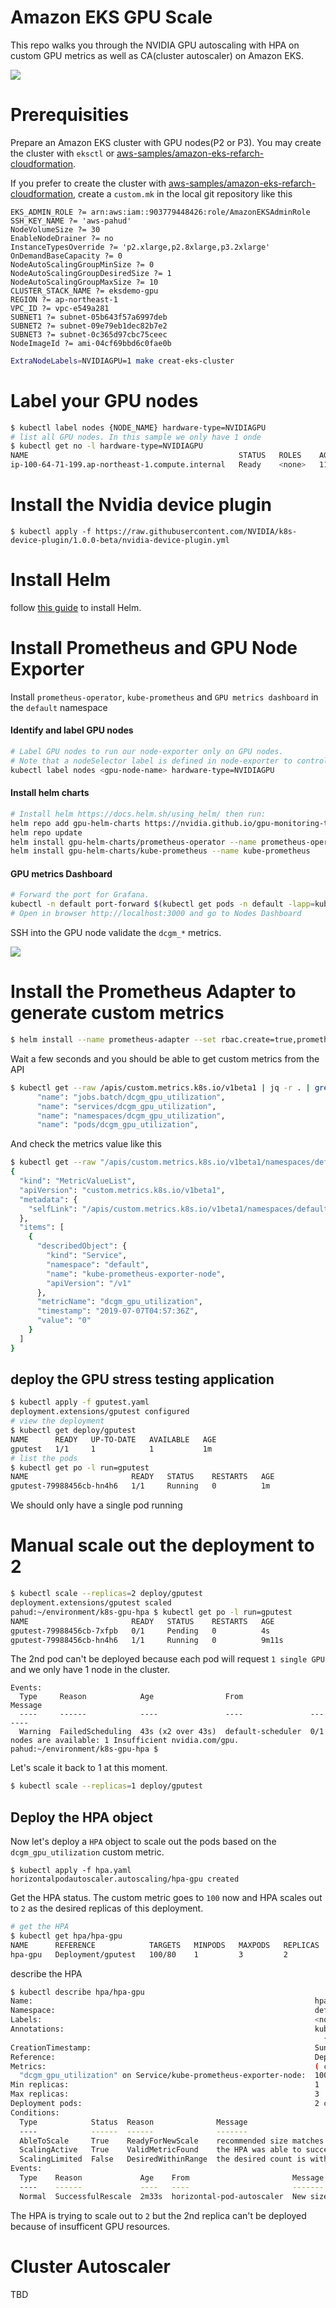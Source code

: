 # Amazon EKS GPU Scale

This repo walks you through the NVIDIA GPU autoscaling with HPA on custom GPU metrics as well as CA(cluster autoscaler) on Amazon EKS.

![](images/amazon-eks-gpu-scale.png)

# Prerequisities
Prepare an Amazon EKS cluster with GPU nodes(P2 or P3). You may create the cluster with `eksctl` or [aws-samples/amazon-eks-refarch-cloudformation](https://github.com/aws-samples/amazon-eks-refarch-cloudformation).

If you prefer to create the cluster with [aws-samples/amazon-eks-refarch-cloudformation](https://github.com/aws-samples/amazon-eks-refarch-cloudformation), create a `custom.mk` in the local git repository like this

```
EKS_ADMIN_ROLE ?= arn:aws:iam::903779448426:role/AmazonEKSAdminRole
SSH_KEY_NAME ?= 'aws-pahud'
NodeVolumeSize ?= 30
EnableNodeDrainer ?= no
InstanceTypesOverride ?= 'p2.xlarge,p2.8xlarge,p3.2xlarge'
OnDemandBaseCapacity ?= 0
NodeAutoScalingGroupMinSize ?= 0
NodeAutoScalingGroupDesiredSize ?= 1
NodeAutoScalingGroupMaxSize ?= 10
CLUSTER_STACK_NAME ?= eksdemo-gpu
REGION ?= ap-northeast-1
VPC_ID ?= vpc-e549a281
SUBNET1 ?= subnet-05b643f57a6997deb
SUBNET2 ?= subnet-09e79eb1dec82b7e2
SUBNET3 ?= subnet-0c365d97cbc75ceec
NodeImageId ?= ami-04cf69bbd6c0fae0b
```



```bash
ExtraNodeLabels=NVIDIAGPU=1 make creat-eks-cluster
```








# Label your GPU nodes

```bash
$ kubectl label nodes {NODE_NAME} hardware-type=NVIDIAGPU
# list all GPU nodes. In this sample we only have 1 onde
$ kubectl get no -l hardware-type=NVIDIAGPU
NAME                                               STATUS   ROLES    AGE    VERSION
ip-100-64-71-199.ap-northeast-1.compute.internal   Ready    <none>   111m   v1.13.7-eks-c57ff8
```


# Install the Nvidia device plugin

```
$ kubectl apply -f https://raw.githubusercontent.com/NVIDIA/k8s-device-plugin/1.0.0-beta/nvidia-device-plugin.yml
```

# Install Helm

follow [this guide](https://github.com/pahud/amazon-eks-workshop/blob/master/00-getting-started/installing-helm.md) to install Helm.

# Install Prometheus and GPU Node Exporter

Install `prometheus-operator`, `kube-prometheus` and `GPU metrics dashboard` in the `default` namespace

#### Identify and label GPU nodes

```bash
# Label GPU nodes to run our node-exporter only on GPU nodes.
# Note that a nodeSelector label is defined in node-exporter to control deploying it on GPU nodes only. 
kubectl label nodes <gpu-node-name> hardware-type=NVIDIAGPU
```

#### Install helm charts

```bash
# Install helm https://docs.helm.sh/using_helm/ then run:
helm repo add gpu-helm-charts https://nvidia.github.io/gpu-monitoring-tools/helm-charts
helm repo update
helm install gpu-helm-charts/prometheus-operator --name prometheus-operator
helm install gpu-helm-charts/kube-prometheus --name kube-prometheus
```

#### GPU metrics Dashboard

```bash
# Forward the port for Grafana.
kubectl -n default port-forward $(kubectl get pods -n default -lapp=kube-prometheus-grafana -ojsonpath='{range .items[*]}{.metadata.name}{"\n"}{end}') 3000 &
# Open in browser http://localhost:3000 and go to Nodes Dashboard
```


SSH into the GPU node validate the `dcgm_*` metrics.

![](images/01.png)

# Install the Prometheus Adapter to generate custom metrics

```bash
$ helm install --name prometheus-adapter --set rbac.create=true,prometheus.url=http://kube-prometheus-prometheus.default.svc.cluster.local,prometheus.port=9090 stable/prometheus-adapter
```

Wait a few seconds and you should be able to get custom metrics from the API

```bash
$ kubectl get --raw /apis/custom.metrics.k8s.io/v1beta1 | jq -r . | grep dcgm_gpu_utilization
      "name": "jobs.batch/dcgm_gpu_utilization",
      "name": "services/dcgm_gpu_utilization",
      "name": "namespaces/dcgm_gpu_utilization",
      "name": "pods/dcgm_gpu_utilization",
```

And check the metrics value like this

```bash
$ kubectl get --raw "/apis/custom.metrics.k8s.io/v1beta1/namespaces/default/services/kube-prometheus-exporter-node/dcgm_gpu_utilization" | jq -r .
{
  "kind": "MetricValueList",
  "apiVersion": "custom.metrics.k8s.io/v1beta1",
  "metadata": {
    "selfLink": "/apis/custom.metrics.k8s.io/v1beta1/namespaces/default/services/kube-prometheus-exporter-node/dcgm_gpu_utilization"
  },
  "items": [
    {
      "describedObject": {
        "kind": "Service",
        "namespace": "default",
        "name": "kube-prometheus-exporter-node",
        "apiVersion": "/v1"
      },
      "metricName": "dcgm_gpu_utilization",
      "timestamp": "2019-07-07T04:57:36Z",
      "value": "0"
    }
  ]
}
```

## deploy the GPU stress testing application

```bash
$ kubectl apply -f gputest.yaml 
deployment.extensions/gputest configured
# view the deployment
$ kubectl get deploy/gputest
NAME      READY   UP-TO-DATE   AVAILABLE   AGE
gputest   1/1     1            1           1m
# list the pods
$ kubectl get po -l run=gputest
NAME                       READY   STATUS    RESTARTS   AGE
gputest-79988456cb-hn4h6   1/1     Running   0          1m
```

We should only have a single pod running

# Manual scale out the deployment to 2

```bash
$ kubectl scale --replicas=2 deploy/gputest                                                                                                             
deployment.extensions/gputest scaled
pahud:~/environment/k8s-gpu-hpa $ kubectl get po -l run=gputest
NAME                       READY   STATUS    RESTARTS   AGE
gputest-79988456cb-7xfpb   0/1     Pending   0          4s
gputest-79988456cb-hn4h6   1/1     Running   0          9m11s
```

The 2nd pod can't be deployed because each pod will request `1 single GPU` and we only have 1 node in the cluster.

```
Events:
  Type     Reason            Age                From               Message
  ----     ------            ----               ----               -------
  Warning  FailedScheduling  43s (x2 over 43s)  default-scheduler  0/1 nodes are available: 1 Insufficient nvidia.com/gpu.
pahud:~/environment/k8s-gpu-hpa $ 
```

Let's scale it back to 1 at this moment.

```bash
$ kubectl scale --replicas=1 deploy/gputest
```


## Deploy the HPA object

Now let's deploy a `HPA` object to scale out the pods based on the `dcgm_gpu_utilization` custom metric.

```bsah
$ kubectl apply -f hpa.yaml 
horizontalpodautoscaler.autoscaling/hpa-gpu created
```

Get the HPA status. The custom metric goes to `100` now and HPA scales out to `2` as the desired replicas of this deployment.

```bash
# get the HPA
$ kubectl get hpa/hpa-gpu
NAME      REFERENCE            TARGETS   MINPODS   MAXPODS   REPLICAS   AGE
hpa-gpu   Deployment/gputest   100/80    1         3         2          62s
```

describe the HPA

```bash
$ kubectl describe hpa/hpa-gpu
Name:                                                               hpa-gpu
Namespace:                                                          default
Labels:                                                             <none>
Annotations:                                                        kubectl.kubernetes.io/last-applied-configuration:
                                                                      {"apiVersion":"autoscaling/v2beta1","kind":"HorizontalPodAutoscaler","metadata":{"annotations":{},"name":"hpa-gpu","namespace":"default"},...
CreationTimestamp:                                                  Sun, 07 Jul 2019 05:22:56 +0000
Reference:                                                          Deployment/gputest
Metrics:                                                            ( current / target )
  "dcgm_gpu_utilization" on Service/kube-prometheus-exporter-node:  100 / 80
Min replicas:                                                       1
Max replicas:                                                       3
Deployment pods:                                                    2 current / 2 desired
Conditions:
  Type            Status  Reason              Message
  ----            ------  ------              -------
  AbleToScale     True    ReadyForNewScale    recommended size matches current size
  ScalingActive   True    ValidMetricFound    the HPA was able to successfully calculate a replica count from Service metric dcgm_gpu_utilization
  ScalingLimited  False   DesiredWithinRange  the desired count is within the acceptable range
Events:
  Type    Reason             Age    From                       Message
  ----    ------             ----   ----                       -------
  Normal  SuccessfulRescale  2m33s  horizontal-pod-autoscaler  New size: 2; reason: Service metric dcgm_gpu_utilization above target
```

  The HPA is trying to scale out to `2` but the 2nd replica can't be deployed because of insufficent GPU resources.


# Cluster Autoscaler

TBD



